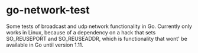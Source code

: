 # go-network-test
Some tests of broadcast and udp network functionality in Go. Currently only works in Linux, because of a dependency on a hack that sets SO_REUSEPORT and SO_REUSEADDR, which is functionality that wont' be available in Go until version 1.11.

